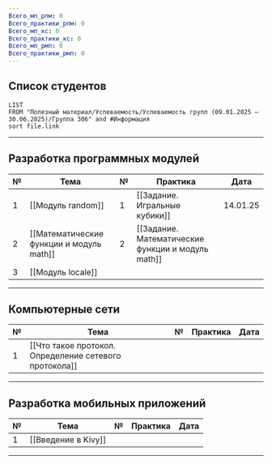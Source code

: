 ```yaml
---
Всего_мп_рпм: 0
Всего_практики_рпм: 0
Всего_мп_кс: 0
Всего_практики_кс: 0
Всего_мп_рмп: 0
Всего_практики_рмп: 0
---
```

## Список студентов

```dataview
LIST
FROM "Полезный материал/Успеваемость/Успеваемость групп (09.01.2025 – 30.06.2025)/Группа 306" and #Информация 
sort file.link
```

---
## Разработка программных модулей

| №   | Тема                                     | №   | Практика                                          | Дата     |
| --- | ---------------------------------------- | --- | ------------------------------------------------- | -------- |
| 1   | [[Модуль random]]                        | 1   | [[Задание. Игральные кубики]]                     | 14.01.25 |
| 2   | [[Математические функции и модуль math]] | 2   | [[Задание. Математические функции и модуль math]] |          |
| 3   | [[Модуль locale]]                        |     |                                                   |          |

---
## Компьютерные сети

| №   | Тема                                                   | №   | Практика | Дата |
| --- | ------------------------------------------------------ | --- | -------- | ---- |
| 1   | [[Что такое протокол. Определение сетевого протокола]] |     |          |      |

---
## Разработка мобильных приложений

| №   | Тема                | №   | Практика | Дата |
| --- | ------------------- | --- | -------- | ---- |
| 1   | [[Введение в Kivy]] |     |          |      |

---
